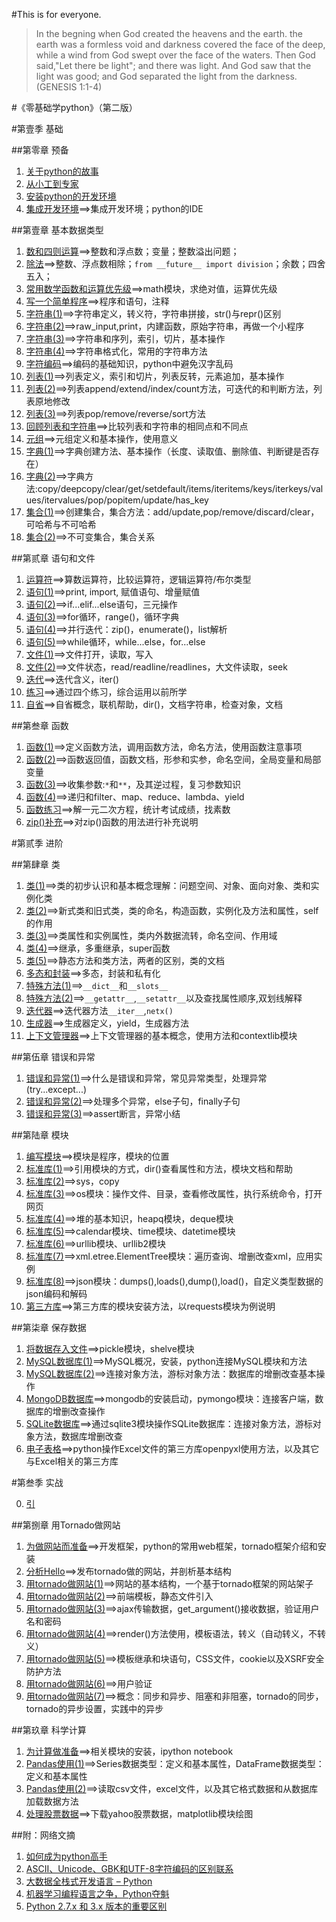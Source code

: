 #This is for everyone.

>In the begning when God created the heavens and the earth. the earth was a formless void and darkness covered the face of the deep, while a wind from God swept over the face of the waters. Then God said,"Let there be light"; and there was light. And God saw that the light was good; and God separated the light from the darkness. (GENESIS 1:1-4)

#《零基础学python》（第二版）

#第壹季 基础

##第零章 预备

1. [关于python的故事](./01.md)
2. [从小工到专家](./02.md)
3. [安装python的开发环境](./03.md)
4. [集成开发环境](./101.md)==>集成开发环境；python的IDE

##第壹章 基本数据类型

1. [数和四则运算](./102.md)==>整数和浮点数；变量；整数溢出问题；
2. [除法](./103.md)==>整数、浮点数相除；`from __future__ import division`；余数；四舍五入；
3. [常用数学函数和运算优先级](./104.md)==>math模块，求绝对值，运算优先级
4. [写一个简单程序](./105.md)==>程序和语句，注释
5. [字符串(1)](./106.md)==>字符串定义，转义符，字符串拼接，str()与repr()区别
6. [字符串(2)](./107.md)==>raw_input,print，内建函数，原始字符串，再做一个小程序
7. [字符串(3)](./108.md)==>字符串和序列，索引，切片，基本操作
8. [字符串(4)](./109.md)==>字符串格式化，常用的字符串方法
9. [字符编码](./110.md)==>编码的基础知识，python中避免汉字乱码
10. [列表(1)](./111.md)==>列表定义，索引和切片，列表反转，元素追加，基本操作
11. [列表(2)](./112.md)==>列表append/extend/index/count方法，可迭代的和判断方法，列表原地修改
12. [列表(3)](./113.md)==>列表pop/remove/reverse/sort方法
13. [回顾列表和字符串](./114.md)==>比较列表和字符串的相同点和不同点
14. [元组](./115.md)==>元组定义和基本操作，使用意义
15. [字典(1)](./116.md)==>字典创建方法、基本操作（长度、读取值、删除值、判断键是否存在）
16. [字典(2)](./117.md)==>字典方法:copy/deepcopy/clear/get/setdefault/items/iteritems/keys/iterkeys/values/itervalues/pop/popitem/update/has_key
17. [集合(1)](./118.md)==>创建集合，集合方法：add/update,pop/remove/discard/clear，可哈希与不可哈希
18. [集合(2)](./119.md)==>不可变集合，集合关系

##第贰章 语句和文件

1. [运算符](./120.md)==>算数运算符，比较运算符，逻辑运算符/布尔类型
2. [语句(1)](./121.md)==>print, import, 赋值语句、增量赋值
3. [语句(2)](./122.md)==>if...elif...else语句，三元操作
4. [语句(3)](./123.md)==>for循环，range()，循环字典
5. [语句(4)](./124.md)==>并行迭代：zip()，enumerate()，list解析
6. [语句(5)](./125.md)==>while循环，while...else，for...else
7. [文件(1)](./126.md)==>文件打开，读取，写入
8. [文件(2)](./127.md)==>文件状态，read/readline/readlines，大文件读取，seek
9. [迭代](./128.md)==>迭代含义，iter()
10. [练习](./129.md)==>通过四个练习，综合运用以前所学
11. [自省](./130.md)==>自省概念，联机帮助，dir()，文档字符串，检查对象，文档

##第叁章 函数

1. [函数(1)](./201.md)==>定义函数方法，调用函数方法，命名方法，使用函数注意事项
2. [函数(2)](./202.md)==>函数返回值，函数文档，形参和实参，命名空间，全局变量和局部变量
3. [函数(3)](./203.md)==>收集参数:`*`和`**`，及其逆过程，复习参数知识
4. [函数(4)](./204.md)==>递归和filter、map、reduce、lambda、yield
5. [函数练习](./205.md)==>解一元二次方程，统计考试成绩，找素数
6. [zip()补充](./236.md)==>对zip()函数的用法进行补充说明

#第贰季 进阶

##第肆章 类

1. [类(1)](./206.md)==>类的初步认识和基本概念理解：问题空间、对象、面向对象、类和实例化类
2. [类(2)](./207.md)==>新式类和旧式类，类的命名，构造函数，实例化及方法和属性，self的作用
3. [类(3)](./208.md)==>类属性和实例属性，类内外数据流转，命名空间、作用域
4. [类(4)](./209.md)==>继承，多重继承，super函数
5. [类(5)](./210.md)==>静态方法和类方法，两者的区别，类的文档
6. [多态和封装](./211.md)==>多态，封装和私有化
7. [特殊方法(1)](./212.md)==>`__dict__`和`__slots__`
8. [特殊方法(2)](./213.md)==>`__getattr__`,`__setattr__`以及查找属性顺序,双划线解释
9. [迭代器](./214.md)==>迭代器方法`__iter__`,`netx()`
10. [生成器](./215.md)==>生成器定义，yield，生成器方法
11. [上下文管理器](./235.md)==>上下文管理器的基本概念，使用方法和contextlib模块

##第伍章 错误和异常

1. [错误和异常(1)](./216.md)==>什么是错误和异常，常见异常类型，处理异常(try...except...)
2. [错误和异常(2)](./217.md)==>处理多个异常，else子句，finally子句
3. [错误和异常(3)](./218.md)==>assert断言，异常小结

##第陆章 模块

1. [编写模块](./219.md)==>模块是程序，模块的位置
2. [标准库(1)](./220.md)==>引用模块的方式，dir()查看属性和方法，模块文档和帮助
3. [标准库(2)](./221.md)==>sys，copy
4. [标准库(3)](./222.md)==>os模块：操作文件、目录，查看修改属性，执行系统命令，打开网页
5. [标准库(4)](./223.md)==>堆的基本知识，heapq模块，deque模块
6. [标准库(5)](./224.md)==>calendar模块、time模块、datetime模块
7. [标准库(6)](./225.md)==>urllib模块、urllib2模块
8. [标准库(7)](./226.md)==>xml.etree.ElementTree模块：遍历查询、增删改查xml，应用实例
9. [标准库(8)](./227.md)==>json模块：dumps(),loads(),dump(),load()，自定义类型数据的json编码和解码
10. [第三方库](./228.md)==>第三方库的模块安装方法，以requests模块为例说明

##第柒章 保存数据

1. [将数据存入文件](./229.md)==>pickle模块，shelve模块
2. [MySQL数据库(1)](./230.md)==>MySQL概况，安装，python连接MySQL模块和方法
3. [MySQL数据库(2)](./231.md)==>连接对象方法，游标对象方法：数据库的增删改查基本操作
4. [MongoDB数据库](./232.md)==>mongodb的安装启动，pymongo模块：连接客户端，数据库的增删改查操作
5. [SQLite数据库](./233.md)==>通过sqlite3模块操作SQLite数据库：连接对象方法，游标对象方法，数据库增删改查
6. [电子表格](./234.md)==>python操作Excel文件的第三方库openpyxl使用方法，以及其它与Excel相关的第三方库

#第叁季 实战

0. [引](./300.md)

##第捌章 用Tornado做网站

1. [为做网站而准备](./301.md)==>开发框架，python的常用web框架，tornado框架介绍和安装
2. [分析Hello](./302.md)==>发布tornado做的网站，并剖析基本结构
3. [用tornado做网站(1)](./303.md)==>网站的基本结构，一个基于tornado框架的网站架子
4. [用tornado做网站(2)](./304.md)==>前端模板，静态文件引入
5. [用tornado做网站(3)](./305.md)==>ajax传输数据，get_argument()接收数据，验证用户名和密码
6. [用tornado做网站(4)](./306.md)==>render()方法使用，模板语法，转义（自动转义，不转义）
7. [用tornado做网站(5)](./307.md)==>模板继承和块语句，CSS文件，cookie以及XSRF安全防护方法
8. [用tornado做网站(6)](./308.md)==>用户验证
9. [用tornado做网站(7)](./309.md)==>概念：同步和异步、阻塞和非阻塞，tornado的同步，tornado的异步设置，实践中的异步

##第玖章 科学计算

1. [为计算做准备](./310.md)==>相关模块的安装，ipython notebook
2. [Pandas使用(1)](./311.md)==>Series数据类型：定义和基本属性，DataFrame数据类型：定义和基本属性
3. [Pandas使用(2)](./312.md)==>读取csv文件，excel文件，以及其它格式数据和从数据库加载数据方法
4. [处理股票数据](./313.md)==>下载yahoo股票数据，matplotlib模块绘图

##附：网络文摘

1. [如何成为python高手](./n001.md)
2. [ASCII、Unicode、GBK和UTF-8字符编码的区别联系](./n002.md)
3. [大数据全栈式开发语言 – Python](./n003.md)
4. [机器学习编程语言之争，Python夺魁](./n004.md)
5. [Python 2.7.x 和 3.x 版本的重要区别](./n005.md)